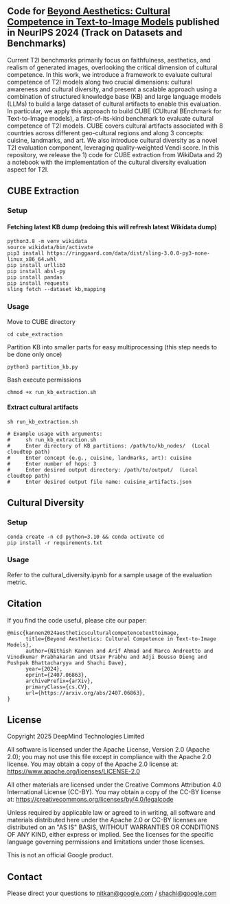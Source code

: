 

## Code for [Beyond Aesthetics: Cultural Competence in Text-to-Image Models](https://arxiv.org/abs/2407.06863) published in NeurIPS 2024 (Track on Datasets and Benchmarks)


Current T2I benchmarks primarily focus on faithfulness, aesthetics, and realism of generated images, overlooking the critical dimension of cultural competence. In this work, we introduce a framework to evaluate cultural competence of T2I models along two crucial dimensions: cultural awareness and cultural diversity, and present a scalable approach using a combination of structured knowledge base  (KB) and large language models (LLMs) to build a large dataset of cultural artifacts to enable this evaluation. In particular, we apply this approach to build CUBE (CUltural BEnchmark for Text-to-Image models), a first-of-its-kind benchmark to evaluate cultural competence of T2I models. CUBE covers cultural artifacts associated with 8 countries across different geo-cultural regions and along 3 concepts: cuisine, landmarks, and art. We also introduce cultural diversity as a novel T2I evaluation component, leveraging quality-weighted Vendi score. In this repository, we release the 1) code for CUBE extraction from WikiData and 2) a notebook with the  implementation of the cultural diversity evaluation aspect for T2I.

## CUBE Extraction

### Setup

#### Fetching latest KB dump (redoing this will refresh latest Wikidata dump)

```
python3.8 -m venv wikidata
source wikidata/bin/activate
pip3 install https://ringgaard.com/data/dist/sling-3.0.0-py3-none-linux_x86_64.whl
pip install urllib3
pip install absl-py
pip install pandas
pip install requests
sling fetch --dataset kb,mapping
```



### Usage


Move to CUBE directory

```
cd cube_extraction
```

Partition KB into smaller parts for easy multiprocessing (this step needs to be
done only once)

```
python3 partition_kb.py
```

Bash execute permissions

```
chmod +x run_kb_extraction.sh
```

#### Extract cultural artifacts

```
sh run_kb_extraction.sh

# Example usage with arguments:
#     sh run_kb_extraction.sh
#     Enter directory of KB partitions: /path/to/kb_nodes/  (Local cloudtop path)
#     Enter concept (e.g., cuisine, landmarks, art): cuisine
#     Enter number of hops: 3
#     Enter desired output directory: /path/to/output/  (Local cloudtop path)
#     Enter desired output file name: cuisine_artifacts.json
```

## Cultural Diversity

###  Setup

```
conda create -n cd python=3.10 && conda activate cd
pip install -r requirements.txt
```

### Usage

Refer to the cultural_diversity.ipynb for a sample usage of the evaluation metric.


## Citation

If you find the code useful, please cite our paper:

```
@misc{kannen2024aestheticsculturalcompetencetexttoimage,
      title={Beyond Aesthetics: Cultural Competence in Text-to-Image Models},
      author={Nithish Kannen and Arif Ahmad and Marco Andreetto and Vinodkumar Prabhakaran and Utsav Prabhu and Adji Bousso Dieng and Pushpak Bhattacharyya and Shachi Dave},
      year={2024},
      eprint={2407.06863},
      archivePrefix={arXiv},
      primaryClass={cs.CV},
      url={https://arxiv.org/abs/2407.06863},
}
```

## License

Copyright 2025 DeepMind Technologies Limited

All software is licensed under the Apache License, Version 2.0 (Apache 2.0);
you may not use this file except in compliance with the Apache 2.0 license.
You may obtain a copy of the Apache 2.0 license at:
https://www.apache.org/licenses/LICENSE-2.0

All other materials are licensed under the Creative Commons Attribution 4.0
International License (CC-BY). You may obtain a copy of the CC-BY license at:
https://creativecommons.org/licenses/by/4.0/legalcode

Unless required by applicable law or agreed to in writing, all software and
materials distributed here under the Apache 2.0 or CC-BY licenses are
distributed on an "AS IS" BASIS, WITHOUT WARRANTIES OR CONDITIONS OF ANY KIND,
either express or implied. See the licenses for the specific language governing
permissions and limitations under those licenses.

This is not an official Google product.

## Contact

Please direct your questions to nitkan@google.com / shachi@google.com
